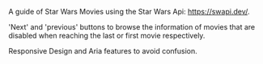 A guide of Star Wars Movies using the Star Wars Api: https://swapi.dev/.

'Next' and 'previous' buttons to browse the information of movies that are disabled when reaching the last or first movie respectively.

Responsive Design and Aria features to avoid confusion.
